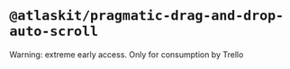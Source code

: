 # `@atlaskit/pragmatic-drag-and-drop-auto-scroll`

Warning: extreme early access. Only for consumption by Trello
